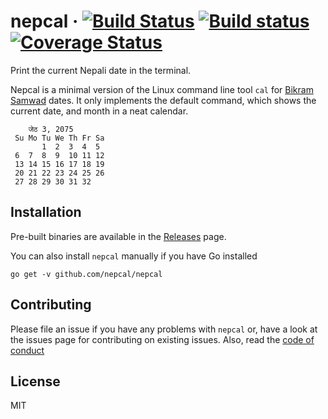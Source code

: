 # nepcal &middot; [![Build Status](https://travis-ci.org/nepcal/nepcal.svg?branch=master)](https://travis-ci.org/nepcal/nepcal) [![Build status](https://ci.appveyor.com/api/projects/status/2kg411mphyaor4ki?svg=true)](https://ci.appveyor.com/api/projects/status/2kg411mphyaor4ki?svg=true) [![Coverage Status](https://coveralls.io/repos/github/nepcal/nepcal/badge.svg?branch=master&service=github)](https://coveralls.io/github/nepcal/nepcal?branch=master)

Print the current Nepali date in the terminal.

Nepcal is a minimal version of the Linux command line tool `cal` for [Bikram Samwad](https://en.wikipedia.org/wiki/Vikram_Samvat) dates. It only implements the default command, which shows the current date, and month in a neat calendar.
```
    जेठ 3, 2075
 Su Mo Tu We Th Fr Sa
       1  2  3  4  5
 6  7  8  9  10 11 12
 13 14 15 16 17 18 19
 20 21 22 23 24 25 26
 27 28 29 30 31 32
```

## Installation
Pre-built binaries are available in the [Releases](https://github.com/nepcal/nepcal/releases) page.

You can also install `nepcal` manually if you have Go installed
```
go get -v github.com/nepcal/nepcal
```

## Contributing
Please file an issue if you have any problems with `nepcal` or, have a look at the issues page for contributing on existing issues. Also, read the [code of conduct](https://github.com/nepcal/nepcal/blob/master/CODE_OF_CONDUCT.md)

## License
MIT
